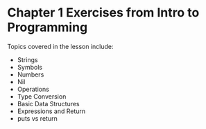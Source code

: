 # Chapter 1 Exercises from Intro to Programming

Topics covered in the lesson include:
* Strings 
* Symbols 
* Numbers
* Nil
* Operations
* Type Conversion
* Basic Data Structures
* Expressions and Return
* puts vs return
